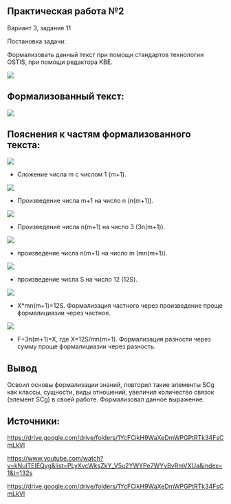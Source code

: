 ## Практическая работа №2
Вариант 3, задание 11

Постановка задачи: 

Формализовать данный текст при помощи стандартов технологии OSTIS, при помощи редактора KBE.

![](https://github.com/iit-22170x/RPIIS/blob/a29b5addfd4d5ad95cd1e5cd11247c0519a358ae/sem2/img/pw2-task.png)

## Формализованный текст:

![](https://github.com/iit-22170x/RPIIS/blob/Вечорко_Д_Н/sem2/Images/Ex12.jpg)

## Пояснения к частям формализованного текста:

 ![](https://github.com/iit-22170x/RPIIS/blob/Вечорко_Д_Н/sem2/Images/21.png)

  * Сложение числа m с числом 1 (m+1).

 ![](https://github.com/iit-22170x/RPIIS/blob/Вечорко_Д_Н/sem2/Images/22.png)

 * Произведение числа m+1 на число n (n(m+1)).

![](https://github.com/iit-22170x/RPIIS/blob/Вечорко_Д_Н/sem2/Images/23.png)

* Произведение числа n(m+1) на число 3 (3n(m+1)).

![](https://github.com/iit-22170x/RPIIS/blob/Вечорко_Д_Н/sem2/Images/24.png)

* произведение числа n(m+1) на число m (mn(m+1)).

![](https://github.com/iit-22170x/RPIIS/blob/Вечорко_Д_Н/sem2/Images/25.png)

* произведение числа S на число 12 (12S).

![](https://github.com/iit-22170x/RPIIS/blob/Вечорко_Д_Н/sem2/Images/26.png)

* X*mn(m+1)=12S. Формализация частного через произведение проще формалициазии через частное.

![](https://github.com/iit-22170x/RPIIS/blob/Вечорко_Д_Н/sem2/Images/27.png)

* F+3n(m+1)=X, где X=12S/mn(m+1). Формализация разности через сумму проще формалициазии через разность.

## Вывод

Освоил основы формализации знаний, повторил такие элементы SCg как классы, сущности, виды отношений, увеличил количество связок (элемент SCg) в своей работе. Формализовал данное выражение.

## Источники:

https://drive.google.com/drive/folders/1YcFCikH9WaXeDmWPGPtRTk34FsCmLkVl

https://www.youtube.com/watch?v=kNulTEIEQyg&list=PLyXvcWksZkY_V5u2YWYPe7WYvBvRmVXUa&index=1&t=132s

https://drive.google.com/drive/folders/1YcFCikH9WaXeDmWPGPtRTk34FsCmLkVl
